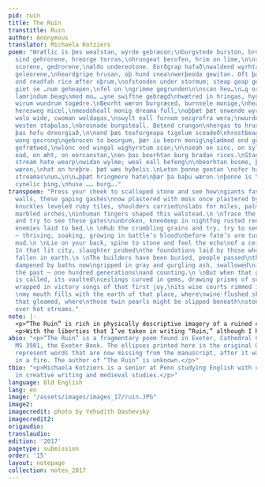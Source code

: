 ```yaml
---
pid: ruin
title: The Ruin
transtitle: Ruin
author: Anonymous
translator: Michaela Kotziers
poem: "Wrætlic is þes wealstan, wyrde gebræcon;\nburgstede burston, brosnað enta geweorc.\nHrofas
  sind gehrorene, hreorge torras,\nhrungeat berofen, hrim on lime,\n\nscearde scurbeorge
  scorene, gedrorene,\nældo undereotone. Eorðgrap hafað\nwaldend wyrhtan forweorone,
  geleorene,\nheardgripe hrusan, oþ hund cnea\nwerþeoda gewitan. Oft þæs wag gebad\n\nræghar
  ond readfah rice æfter oþrum,\nofstonden under stormum; steap geap gedreas.\nWonað
  giet se …num geheapen,\nfel on \ngrimme gegrunden\n\nscan heo…\n…g orþonc ærsceaft\n...g
  lamrindum beag\nmod mo… …yne swiftne gebrægd\nhwætred in hringas, hygerof gebond\n\nweallwalan
  wirum wundrum togædre.\nBeorht wæron burgræced, burnsele monige,\nheah horngestreon,
  heresweg micel,\nmeodoheall monig dreama full,\noþþæt þæt onwende wyrd seo swiþe.\n\nCrungon
  walo wide, cwoman woldagas,\nswylt eall fornom secgrofra wera;\nwurdon hyra wigsteal
  westen staþolas,\nbrosnade burgsteall. Betend crungon\nhergas to hrusan. Forþon
  þas hofu dreorgiað,\n\nond þæs teaforgeapa tigelum sceadeð\nhrostbeages hrof. Hryre
  wong gecrong\ngebrocen to beorgum, þær iu beorn monig\nglædmod ond goldbeorht gleoma
  gefrætwed,\nwlonc ond wingal wighyrstum scan;\n\nseah on sinc, on sylfor, on searogimmas,\non
  ead, on æht, on eorcanstan,\non þas beorhtan burg bradan rices.\nStanhofu stodan,
  stream hate wearp\nwidan wylme; weal eall befeng\n\nbeorhtan bosme, þær þa baþu
  wæron,\nhat on hreþre. þæt wæs hyðelic.\nLeton þonne geotan \nofer harne stan hate
  streamas\nun…\n\n…þþæt hringmere hate\nþær þa baþu wæron.\nþonne is \n…re; þæt is
  cynelic þing,\nhuse …… burg…."
transpoem: "Press your cheek to scalloped stone and see how\ngiants fastened these
  walls, these gaping gashes\nnow plastered with moss once plastered by hands:\n \nhow
  knuckles leveled ruby tiles, shoulders carried\nslabs for miles, palms moonscooped
  marbled arches,\ninhuman fingers shaped this walstead.\n \nTrace the crooked gables
  and try to see these gates\nunbroken, kneedeep in nightfog rusted red and\nblanketing
  enemies laid to bed.\n \nRub the crumbling grains and try, try to see these walls\nuntouched
  — thriving, soaking, growing in battle’s blood\nbefore fate’s arm turned iron to
  mud.\n \nLie on your back, spine to stone and feel the echo\nof a ceiling crashed.
  In that lit city, slaughter probed\nthe foundations laid by those who by then too\nhad
  fallen in earth.\n \nThe builders have been buried, people passed\nthrough a grave
  dampened by baths now\ngripped in gray and gurgling ash, swallowed\nin wells of
  the past — one hundred generations\nand counting.\n \nBut when that goldbright hall
  is called, its vaulted\nceilings curved in gems, drawing prisms of sun, its\nwarriors
  wrapped in victory songs of that first joy,\nits wise courts rimmed in newgreen,\n
  \nmy mouth fills with the earth of that place, where\nwine-flushed skin and floods
  that gleamed, where\nthose twin pearls might be slipped beneath\nstony shadows shading
  over hot streams."
note: |-
  <p>“The Ruin” is rich in physically descriptive imagery of a ruined city. The exact location of the city alluded to, and whether it is in fact an actual city and not a spiritual metaphor constructed by the poet, is still debated by scholars. The belief that “The Ruin’s” author was inspired by Bath or another Roman scene guides us to imagine the author as someone in awe of the accomplishments of the master builders of ancient Rome; it is from this perspective that I wrote my own translation. Rather than viewing the city as a metaphor for the human body (which is not uncommon among medieval Christian texts) and exploring the poem as one with a moralizing, religious theme, I chose to wade through the emotions of reimagining a site that has been lost. The speaker of my poem asks what it means to yearn for a time that was never her own, to stand at the site of a sunken past.</p>
  <p>With the liberties that I’ve taken in writing “Ruin,” although I have attempted to echo the speaker’s meditative mood, my poem is more aptly called an adaptation than a translation, in terms of both content and form. An individual line of Old English poetry consists of two half-lines, where each half-line has two accented syllables, and the two half lines are bound together by alliteration of the accented syllables. While I did not consistently employ half-lines, alliteration and its coincidence with accented syllables was important in crafting the sound of this poem. One thing that I find most wonderful about Old English is its creation of new words through kennings and compounds, and in response I created original compounds in my translation.</p>
abio: "<p>“The Ruin” is a fragmentary poem found in Exeter, Cathedral Chapter Library,
  MS 3501, the Exeter Book. The ellipses printed here in the original Old English
  represent words that are now missing from the manuscript, after it was scorched
  in a fire. The author of “The Ruin” is unknown.</p>"
tbio: "<p>Michaela Kotziers is a senior at Penn studying English with concentrations
  in creative writing and medieval studies.</p>"
language: Old English
lang: en
image: "/assets/images/images_17/ruin.JPG"
image2:
imagecredit: photo by Yehudith Dashevsky
imagecredit2:
origaudio:
translaudio:
edition: '2017'
pagetype: submission
order: '15'
layout: notepage
collection: notes_2017
---
```

